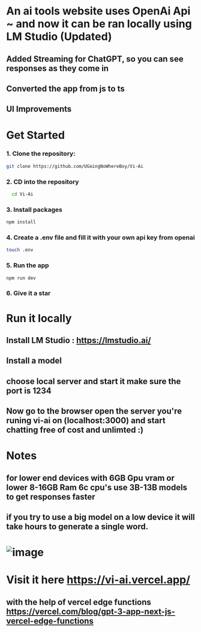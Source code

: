 # An ai tools website uses OpenAi Api ~ and now it can be ran locally using LM Studio (Updated)
## Added Streaming for ChatGPT, so you can see responses as they come in
## Converted the app from js to ts
## UI Improvements
# Get Started
### 1. Clone the repository:
```bash
git clone https://github.com/UGoingNoWhereBoy/Vi-Ai
```
### 2. CD into the repository
```bash
  cd Vi-Ai
```
### 3. Install packages 
```bash
npm install
```
### 4. Create a .env file and fill it with your own api key from openai
```bash
touch .env
```
### 5. Run the app 
```bash
npm run dev
```
### 6. Give it a star

# Run it locally 
## Install LM Studio : https://lmstudio.ai/
## Install a model
## choose local server and start it make sure the port is 1234
## Now go to the browser open the server you're runing vi-ai on (localhost:3000) and start chatting free of cost and unlimted :)

# Notes 
##  for lower end devices with 6GB Gpu vram or lower 8-16GB Ram 6c cpu's use 3B-13B models to get responses faster
## if you try to use a big model on a low device it will take hours to generate a single word.

# ![image](https://github.com/UGoingNoWhereBoy/Vi-Ai/assets/103299832/3bc4627f-e9c7-4924-99f0-e97df3212a5c)
# Visit it here https://vi-ai.vercel.app/

## with the help of vercel edge functions https://vercel.com/blog/gpt-3-app-next-js-vercel-edge-functions
